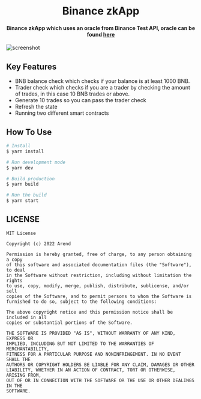 
<h1 align="center">
  Binance zkApp
  <br>
</h1>

<h4 align="center">Binance zkApp which uses an oracle from Binance Test API, oracle can be found <a href="https://github.com/devarend/binance-oracle" target="_blank">here</a></h4>

![screenshot](https://user-images.githubusercontent.com/116919663/208222357-ce746467-7bb2-4760-bb1c-140b9a0ce731.png)

## Key Features

* BNB balance check which checks if your balance is at least 1000 BNB.
* Trader check which checks if you are a trader by checking the amount of trades, in this case 10 BNB trades or above.
* Generate 10 trades so you can pass the trader check
* Refresh the state
* Running two different smart contracts
## How To Use
```bash
# Install
$ yarn install

# Run development mode
$ yarn dev

# Build production
$ yarn build

# Run the build
$ yarn start
```
## LICENSE

```
MIT License

Copyright (c) 2022 Arend

Permission is hereby granted, free of charge, to any person obtaining a copy
of this software and associated documentation files (the "Software"), to deal
in the Software without restriction, including without limitation the rights
to use, copy, modify, merge, publish, distribute, sublicense, and/or sell
copies of the Software, and to permit persons to whom the Software is
furnished to do so, subject to the following conditions:

The above copyright notice and this permission notice shall be included in all
copies or substantial portions of the Software.

THE SOFTWARE IS PROVIDED "AS IS", WITHOUT WARRANTY OF ANY KIND, EXPRESS OR
IMPLIED, INCLUDING BUT NOT LIMITED TO THE WARRANTIES OF MERCHANTABILITY,
FITNESS FOR A PARTICULAR PURPOSE AND NONINFRINGEMENT. IN NO EVENT SHALL THE
AUTHORS OR COPYRIGHT HOLDERS BE LIABLE FOR ANY CLAIM, DAMAGES OR OTHER
LIABILITY, WHETHER IN AN ACTION OF CONTRACT, TORT OR OTHERWISE, ARISING FROM,
OUT OF OR IN CONNECTION WITH THE SOFTWARE OR THE USE OR OTHER DEALINGS IN THE
SOFTWARE.
```
